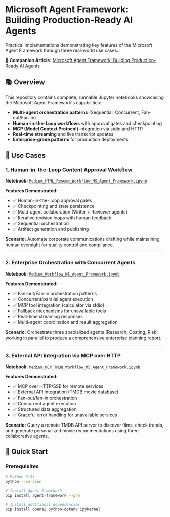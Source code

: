 # Microsoft Agent Framework: Building Production-Ready AI Agents

Practical implementations demonstrating key features of the Microsoft Agent Framework through three real-world use cases.

📝 **Companion Article:** [Microsoft Agent Framework: Building Production-Ready AI Agents](https://medium.com/@your-username/microsoft-agent-framework-building-production-ready-ai-agents)

## 📚 Overview

This repository contains complete, runnable Jupyter notebooks showcasing the Microsoft Agent Framework's capabilities:

- **Multi-agent orchestration patterns** (Sequential, Concurrent, Fan-out/Fan-in)
- **Human-in-the-Loop workflows** with approval gates and checkpointing
- **MCP (Model Context Protocol)** integration via stdio and HTTP
- **Real-time streaming** and live transcript updates
- **Enterprise-grade patterns** for production deployments

## 🎯 Use Cases

### 1. Human-in-the-Loop Content Approval Workflow
**Notebook:** [`Medium_HTML_Resume_Workflow_MS_Agent_Framework.ipynb`](./Medium_HTML_Resume_Workflow_MS_Agent_Framework.ipynb)

**Features Demonstrated:**
- ✅ Human-in-the-Loop approval gates
- ✅ Checkpointing and state persistence
- ✅ Multi-agent collaboration (Writer + Reviewer agents)
- ✅ Iterative revision loops with human feedback
- ✅ Sequential orchestration
- ✅ Artifact generation and publishing

**Scenario:** Automate corporate communications drafting while maintaining human oversight for quality control and compliance.

---

### 2. Enterprise Orchestration with Concurrent Agents
**Notebook:** [`Medium_Workflow_MS_Agent_Framework.ipynb`](./Medium_Workflow_MS_Agent_Framework.ipynb)

**Features Demonstrated:**
- ✅ Fan-out/Fan-in orchestration patterns
- ✅ Concurrent/parallel agent execution
- ✅ MCP tool integration (calculator via stdio)
- ✅ Fallback mechanisms for unavailable tools
- ✅ Real-time streaming responses
- ✅ Multi-agent coordination and result aggregation

**Scenario:** Orchestrate three specialized agents (Research, Costing, Risk) working in parallel to produce a comprehensive enterprise planning report.

---

### 3. External API Integration via MCP over HTTP
**Notebook:** [`Medium_MCP_TMDB_Workflow_MS_Agent_Framework.ipynb`](./Medium_MCP_TMDB_Workflow_MS_Agent_Framework.ipynb)

**Features Demonstrated:**
- ✅ MCP over HTTP/SSE for remote services
- ✅ External API integration (TMDB movie database)
- ✅ Fan-out/fan-in orchestration
- ✅ Concurrent agent execution
- ✅ Structured data aggregation
- ✅ Graceful error handling for unavailable services

**Scenario:** Query a remote TMDB API server to discover films, check trends, and generate personalized movie recommendations using three collaborative agents.

## 🚀 Quick Start

### Prerequisites
```bash
# Python 3.9+
python --version

# Install Agent Framework
pip install agent-framework --pre

# Install additional dependencies
pip install openai python-dotenv ipykernel
